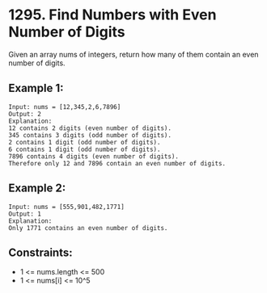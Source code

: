 # 1295. Find Numbers with Even Number of Digits

Given an array nums of integers, return how many of them contain an even number of digits.
 
## Example 1:

```
Input: nums = [12,345,2,6,7896]
Output: 2
Explanation: 
12 contains 2 digits (even number of digits). 
345 contains 3 digits (odd number of digits). 
2 contains 1 digit (odd number of digits). 
6 contains 1 digit (odd number of digits). 
7896 contains 4 digits (even number of digits). 
Therefore only 12 and 7896 contain an even number of digits.
```

## Example 2:

```
Input: nums = [555,901,482,1771]
Output: 1 
Explanation: 
Only 1771 contains an even number of digits.
```

## Constraints:

* 1 <= nums.length <= 500
* 1 <= nums[i] <= 10^5
